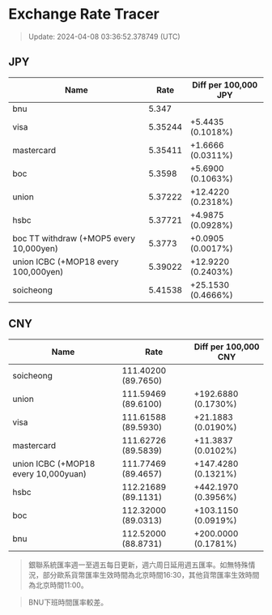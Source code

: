 # Exchange Rate Tracer

> Update: 2024-04-08 03:36:52.378749 (UTC)

## JPY

| Name                                    |    Rate | Diff per 100,000 JPY   |
|-----------------------------------------|---------|------------------------|
| bnu                                     | 5.347   |                        |
| visa                                    | 5.35244 | +5.4435 (0.1018%)      |
| mastercard                              | 5.35411 | +1.6666 (0.0311%)      |
| boc                                     | 5.3598  | +5.6900 (0.1063%)      |
| union                                   | 5.37222 | +12.4220 (0.2318%)     |
| hsbc                                    | 5.37721 | +4.9875 (0.0928%)      |
| boc TT withdraw (+MOP5 every 10,000yen) | 5.3773  | +0.0905 (0.0017%)      |
| union ICBC (+MOP18 every 100,000yen)    | 5.39022 | +12.9220 (0.2403%)     |
| soicheong                               | 5.41538 | +25.1530 (0.4666%)     |

## CNY

| Name                                 | Rate                | Diff per 100,000 CNY   |
|--------------------------------------|---------------------|------------------------|
| soicheong                            | 111.40200	(89.7650) |                        |
| union                                | 111.59469	(89.6100) | +192.6880 (0.1730%)    |
| visa                                 | 111.61588	(89.5930) | +21.1883 (0.0190%)     |
| mastercard                           | 111.62726	(89.5839) | +11.3837 (0.0102%)     |
| union ICBC (+MOP18 every 10,000yuan) | 111.77469	(89.4657) | +147.4280 (0.1321%)    |
| hsbc                                 | 112.21689	(89.1131) | +442.1970 (0.3956%)    |
| boc                                  | 112.32000	(89.0313) | +103.1150 (0.0919%)    |
| bnu                                  | 112.52000	(88.8731) | +200.0000 (0.1781%)    |


> 銀聯系統匯率週一至週五每日更新，週六周日延用週五匯率。如無特殊情況，部分歐系貨幣匯率生效時間為北京時間16:30，其他貨幣匯率生效時間為北京時間11:00。

> BNU下班時間匯率較差。

